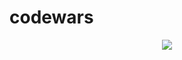 # codewars

<p align="center">
	<a href="https://www.codewars.com/users/pimentel">
		<img src="https://www.codewars.com/users/pimentel/badges/large"/>
	</a>
</p>